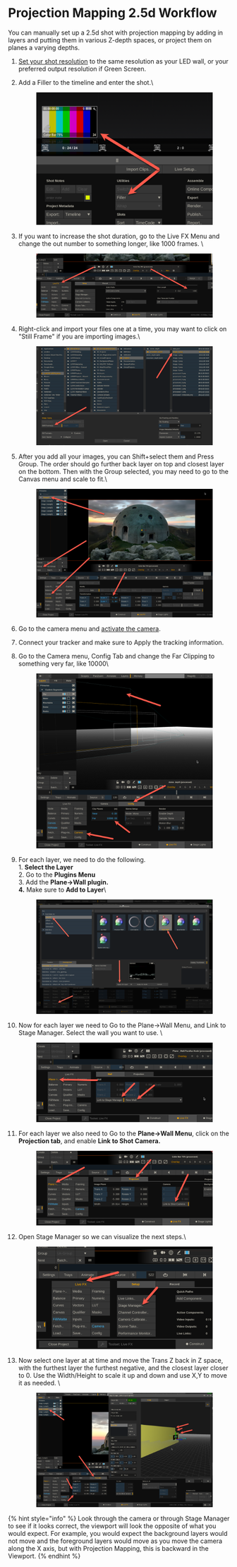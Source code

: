 # Projection Mapping 2.5d Workflow

You can manually set up a 2.5d shot with projection mapping by adding in layers and putting them in various Z-depth spaces, or project them on planes a varying depths. &#x20;

1. [Set your shot resolution](../getting-started/the-basics/change-shot-framerate-and-resolution.md) to the same resolution as your LED wall, or your preferred output resolution if Green Screen.&#x20;
2.  Add a Filler to the timeline and enter the shot.\


    <figure><img src="../.gitbook/assets/image (5) (1) (1) (1).png" alt=""><figcaption></figcaption></figure>
3.  If you want to increase the shot duration, go to the Live FX Menu and change the out number to something longer, like 1000 frames. \


    <figure><img src="../.gitbook/assets/image (1) (1) (1) (1) (1) (1).png" alt=""><figcaption></figcaption></figure>


4.  Right-click and import your files one at a time, you may want to click on "Still Frame" if you are importing images.\


    <figure><img src="../.gitbook/assets/image (2) (1) (1) (1) (1) (1).png" alt=""><figcaption></figcaption></figure>


5.  After you add all your images, you can Shift+select them and Press Group. The order should go further back layer on top and closest layer on the bottom. Then with the Group selected, you may need to go to the Canvas menu and scale to fit.\


    <figure><img src="../.gitbook/assets/image (3) (1) (1) (1) (1).png" alt=""><figcaption></figcaption></figure>


6. Go to the camera menu and [activate the camera](../getting-started/the-basics/general-tips.md#activate-the-camera).
7. Connect your tracker and make sure to Apply the tracking information.
8.  Go to the Camera menu, Config Tab and change the Far Clipping to something very far, like 10000\


    <figure><img src="../.gitbook/assets/image (244).png" alt=""><figcaption></figcaption></figure>
9.  For each layer, we need to do the following. \
    1\. **Select the Layer** \
    2\. Go to the **Plugins Menu** \
    3\. Add the **Plane->Wall plugin.**\
    **4.** Make sure to **Add to Layer**\


    <figure><img src="../.gitbook/assets/image (247).png" alt=""><figcaption></figcaption></figure>


10. Now for each layer we need to Go to the Plane->Wall Menu, and Link to Stage Manager. Select the wall you want to use. \


    <figure><img src="../.gitbook/assets/image (248).png" alt=""><figcaption></figcaption></figure>


11. For each layer we also need to Go to the **Plane->Wall Menu**, click on the **Projection tab**, and enable **Link to Shot Camera.**

    <figure><img src="../.gitbook/assets/image (249).png" alt=""><figcaption></figcaption></figure>


12. Open Stage Manager so we can visualize the next steps.\


    <figure><img src="../.gitbook/assets/image (250).png" alt=""><figcaption></figcaption></figure>


13. Now select one layer at at time and move the Trans Z back in Z space, with the furthest layer the furthest negative, and the closest layer closer to 0. Use the Width/Height to scale it up and down and use X,Y to move it as needed. \


    <figure><img src="../.gitbook/assets/image (251).png" alt=""><figcaption></figcaption></figure>



{% hint style="info" %}
Look through the camera or through Stage Manager to see if it looks correct, the viewport will look the opposite of what you would expect. For example, you would expect the background layers would not move and the foreground layers would move as you move the camera along the X axis, but with Projection Mapping, this is backward in the Viewport.
{% endhint %}
